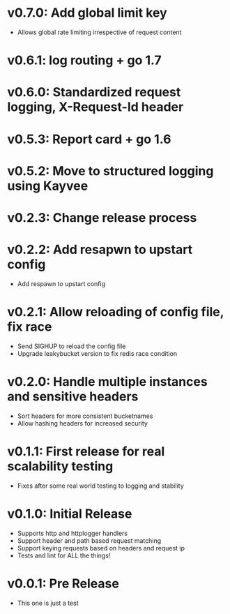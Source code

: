 # v0.7.0: Add global limit key
  * Allows global rate limiting irrespective of request content

# v0.6.1: log routing + go 1.7

# v0.6.0: Standardized request logging, X-Request-Id header

# v0.5.3: Report card + go 1.6

# v0.5.2: Move to structured logging using Kayvee

# v0.2.3: Change release process

# v0.2.2: Add resapwn to upstart config
  - Add respawn to upstart config

# v0.2.1: Allow reloading of config file, fix race
  - Send SIGHUP to reload the config file
  - Upgrade leakybucket version to fix redis race condition

# v0.2.0: Handle multiple instances and sensitive headers
  - Sort headers for more consistent bucketnames
  - Allow hashing headers for increased security

# v0.1.1: First release for real scalability testing
 - Fixes after some real world testing to logging and stability

# v0.1.0: Initial Release
  - Supports http and httplogger handlers
  - Support header and path based request matching
  - Support keying requests based on headers and request ip
  - Tests and lint for ALL the things!

# v0.0.1: Pre Release
  - This one is just a test
